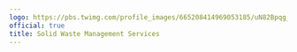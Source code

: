 ```yaml
---
logo: https://pbs.twimg.com/profile_images/665208414969053185/uN82Bpqg_400x400.jpg
official: true
title: Solid Waste Management Services
---
```

